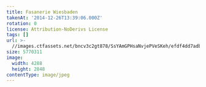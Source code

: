 ```yaml
---
title: Fasanerie Wiesbaden
takenAt: '2014-12-26T13:39:06.000Z'
rotation: 0
license: Attribution-NoDerivs License
tags: []
url: >-
  //images.ctfassets.net/bncv3c2gt878/SsYAmGPHsaNvjePVeSKeh/efdf4dd7adb57538d2b9d804b957d6fd/fasanerie-wiesbaden_15935345809_o
size: 5770311
image:
  width: 4288
  height: 2848
contentType: image/jpeg
---
```



